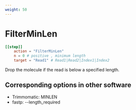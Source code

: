 ```yaml
---
weight: 50
---
```


# FilterMinLen


```toml
[[step]]
    action = "FilterMinLen"
    n = 0 # positive , minimum length
    target = "Read1" # Read1|Read2|Index1|Index2
```

Drop the molecule if the read is below a specified length.


## Corresponding options in other software

-  Trimmomatic: MINLEN
- fastp: --length_required

